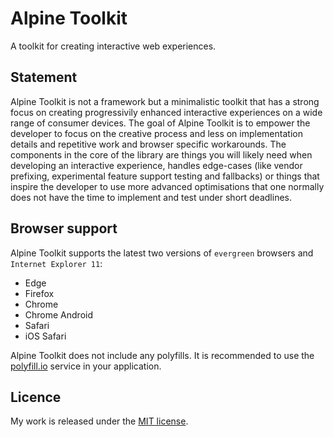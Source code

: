 # Alpine Toolkit

A toolkit for creating interactive web experiences.

## Statement

Alpine Toolkit is not a framework but a minimalistic toolkit that has a strong focus on creating progressivily enhanced interactive experiences on a wide range of consumer devices. The goal of Alpine Toolkit is to empower the developer to focus on the creative process and less on implementation details and repetitive work and browser specific workarounds. The components in the core of the library are things you will likely need when developing an interactive experience, handles edge-cases (like vendor prefixing, experimental feature support testing and fallbacks) or things that inspire the developer to use more advanced optimisations that one normally does not have the time to implement and test under short deadlines.

## Browser support

Alpine Toolkit supports the latest two versions of `evergreen` browsers and `Internet Explorer 11`:

- Edge
- Firefox
- Chrome
- Chrome Android
- Safari
- iOS Safari

Alpine Toolkit does not include any polyfills. It is recommended to use the [polyfill.io](https://polyfill.io/v3/) service in your application.

## Licence

My work is released under the [MIT license](https://raw.githubusercontent.com/TimvanScherpenzeel/alpine-toolkit/master/LICENSE).
